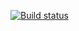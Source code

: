 [![Build status](https://ci.appveyor.com/api/projects/status/fxwpf0633p6axy74/branch/main?svg=true)](https://ci.appveyor.com/project/AleksPLT/aleksplt-hw-1-2-pe/branch/main)